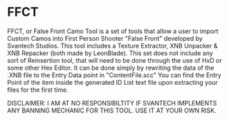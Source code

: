 # FFCT
FFCT, or False Front Camo Tool is a set of tools that allow a user to import Custom Camos into First Person Shooter "False Front" developed by Svantech Studios.
This tool includes a Texture Extractor, XNB Unpacker & XNB Repacker (both made by LeonBlade). This set does not include any sort of Reinsertion tool, that will need to be done through the use of HxD or some other Hex Editor. It can be done simply by rewriting the data of the .XNB file to the Entry Data point in "ContentFile.scc"
You can find the Entry Point of the item inside the generated ID List text file upon extracting your files for the first time.

DISCLAIMER: I AM AT NO RESPONSIBILTITY IF SVANTECH IMPLEMENTS ANY BANNING MECHANIC FOR THIS TOOL. USE IT AT YOUR OWN RISK.
